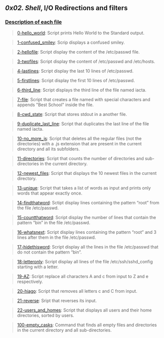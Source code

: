 ## *0x02. Shell*, __I/O__ Redirections and filters

### <u>Description of each file</u>

> [0-hello_world](./0-hello_world): Script prints Hello World to the Standard output.

> [1-confused_smiley](./1-confused_smiley): Scrip displays a confused smiley.

> [2-hellofile](./2-hellofile): Script display the content of the /etc/passwd file.

> [3-twofiles](./3-twofiles): Script display the content of /etc/passwd and /etc/hosts.

> [4-lastlines](./4-lastlines): Script display the last 10 lines of /etc/passwd.

> [5-firstlines](./5-firstlines): Script display the first 10 lines of /etc/passwd.

> [6-third_line](./6-third_line): Script displays the third line of the file named iacta.

> [7-file](./7-file): Script that creates a file named with special characters and appends "Best School" inside the file.

> [8-cwd_state](./8-cwd_state): Script that stores stdout in a another file.

> [9-duplicate_last_line](./9-duplicate_last_line): Script that duplicates the last line of the file named iacta.

> [10-no_more_js](./10-no_more_js): Script that deletes all the regular files (not the directories) with a .js extension that are present in the current directory and all its subfolders.

> [11-directories](./11-directories): Script that counts the number of directories and sub-directories in the current directory.

> [12-newest_files](./12-newest_files): Script that displays the 10 newest files in the current directory.

> [13-unique](./13-unique): Script that takes a list of words as input and prints only words that appear exactly once.

> [14-findthatword](./14-findthatword): Sctipt display lines containing the pattern “root” from the file /etc/passwd.

> [15-countthatword](./15-countthatword): Script display the number of lines that contain the pattern “bin” in the file /etc/passwd.

> [16-whatsnext](./16-whatsnext): Script display lines containing the pattern “root” and 3 lines after them in the file /etc/passwd.

> [17-hidethisword](./17-hidethisword): Script display all the lines in the file /etc/passwd that do not contain the pattern “bin”.

> [18-letteronly](./18-letteronly): Script display all lines of the file /etc/ssh/sshd_config starting with a letter.

> [19-AZ](./19-AZ): Script replace all characters A and c from input to Z and e respectively.

> [20-hiago](./20-hiago): Script that removes all letters c and C from input.

> [21-reverse](./21-reverse): Sript that reverses its input.

> [22-users_and_homes](./22-users_and_homes): Script that displays all users and their home directories, sorted by users.

> [100-empty_casks](./100-empty_casks): Command that finds all empty files and directories in the current directory and all sub-directories. 
